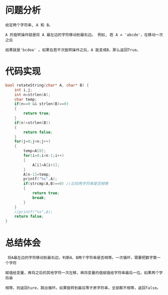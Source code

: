 # 问题分析 #

    给定两个字符串, A 和 B。

    A 的旋转操作就是将 A 最左边的字符移动到最右边。 例如, 若 A = 'abcde'，在移动一次之后

    结果就是'bcdea' 。如果在若干次旋转操作之后，A 能变成B，那么返回True。

# 代码实现 #
```C
bool rotateString(char* A, char* B) {
    int i,j;
    int n=strlen(A);
    char temp;
    if(n==0 && strlen(B)==0)
    {
        return true;
    }
    if(n!=strlen(B))
    {
        return false;
    }
    for(j=0;j<n;j++)
    {
        temp=A[0];
        for(i=0;i<n-1;i++)
        {
            A[i]=A[i+1];
        }
        A[n-1]=temp;
        printf("%s",A);
        if(strcmp(A,B)==0) //比较两字符串是否相等
        {
            return true;
            break;
        }
    }
    //printf("%s",A);
    return false;
}
```
# 总结体会 #
     将A最左边的字符移动到最右边，判断A、B两个字符串是否相等。一次循环，需要把数字第一个字符

    赋值给变量，再将之后的其他字符一次左移，再将变量的值赋值给字符串最后一位。如果两个字符串

    相等，则返回ture，跳出循环。如果旋转到最后等于原字符串，全部都不相等，返回false。